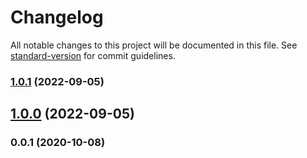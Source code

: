 # Changelog

All notable changes to this project will be documented in this file. See [standard-version](https://github.com/conventional-changelog/standard-version) for commit guidelines.

### [1.0.1](https://github.com/whpptjs/sitemaps/compare/v1.0.0...v1.0.1) (2022-09-05)

## [1.0.0](https://github.com/whpptjs/sitemaps/compare/v1.0.0-rc6...v1.0.0) (2022-09-05)

### 0.0.1 (2020-10-08)
